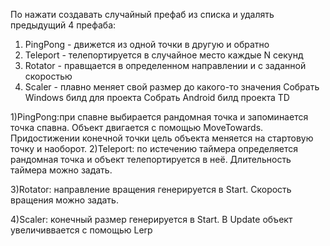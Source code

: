 По нажати создавать случайный префаб из списка и удалять предыдущий 4 префаба:

1) PingPong - движется из одной точки в другую и обратно
2) Teleport - телепортируется в случайное место каждые N секунд
3) Rotator - правщается в определенном направлении и с заданной скоростью
4) Scaler - плавно меняет свой размер до какого-то значения Собрать Windows билд для проекта Собрать Android билд проекта TD

1)PingPong:при спавне выбирается рандомная точка и запоминается точка спавна. Объект двигается с помощью MoveTowards. Придостижении конечной точки цель объекта меняется на стартовую точку и наоборот.
2)Teleport: по истечению таймера определяется рандомная точка и объект телепортируется в неё. Длительность таймера можно задать.

3)Rotator: направление вращения генерируется в Start. Скорость вращения можно задать.

4)Scaler: конечный размер генерируется в Start. В Update объект увеличиввается с помощью Lerp
